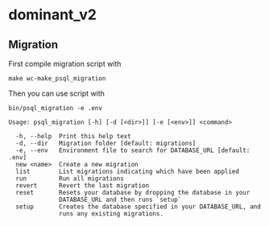 # dominant_v2

## Migration

First compile migration script with

```shell
make wc-make_psql_migration
```

Then you can use script with

```shell
bin/psql_migration -e .env
```

```shell
Usage: psql_migration [-h] [-d [<dir>]] [-e [<env>]] <command>

  -h, --help  Print this help text
  -d, --dir   Migration folder [default: migrations]
  -e, --env   Environment file to search for DATABASE_URL [default: .env]
  new <name>  Create a new migration
  list        List migrations indicating which have been applied
  run         Run all migrations
  revert      Revert the last migration
  reset       Resets your database by dropping the database in your
              DATABASE_URL and then runs `setup`
  setup       Creates the database specified in your DATABASE_URL, and
              runs any existing migrations.
```
